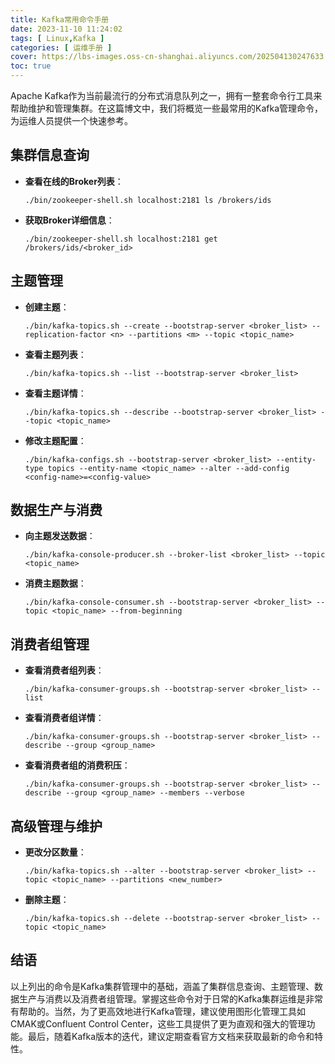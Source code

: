```yaml
---
title: Kafka常用命令手册
date: 2023-11-10 11:24:02
tags: [ Linux,Kafka ]
categories: [ 运维手册 ]
cover: https://lbs-images.oss-cn-shanghai.aliyuncs.com/202504130247633.png
toc: true
---
```


Apache Kafka作为当前最流行的分布式消息队列之一，拥有一整套命令行工具来帮助维护和管理集群。在这篇博文中，我们将概览一些最常用的Kafka管理命令，为运维人员提供一个快速参考。

<!-- more -->

## 集群信息查询

- **查看在线的Broker列表**：

  ```shell
  ./bin/zookeeper-shell.sh localhost:2181 ls /brokers/ids
  ```

- **获取Broker详细信息**：

  ```shell
  ./bin/zookeeper-shell.sh localhost:2181 get /brokers/ids/<broker_id>
  ```

## 主题管理

- **创建主题**：

  ```shell
  ./bin/kafka-topics.sh --create --bootstrap-server <broker_list> --replication-factor <n> --partitions <m> --topic <topic_name>
  ```

- **查看主题列表**：

  ```shell
  ./bin/kafka-topics.sh --list --bootstrap-server <broker_list>
  ```

- **查看主题详情**：

  ```shell
  ./bin/kafka-topics.sh --describe --bootstrap-server <broker_list> --topic <topic_name>
  ```

- **修改主题配置**：

  ```shell
  ./bin/kafka-configs.sh --bootstrap-server <broker_list> --entity-type topics --entity-name <topic_name> --alter --add-config <config-name>=<config-value>
  ```

## 数据生产与消费

- **向主题发送数据**：

  ```shell
  ./bin/kafka-console-producer.sh --broker-list <broker_list> --topic <topic_name>
  ```

- **消费主题数据**：

  ```shell
  ./bin/kafka-console-consumer.sh --bootstrap-server <broker_list> --topic <topic_name> --from-beginning
  ```

## 消费者组管理

- **查看消费者组列表**：

  ```shell
  ./bin/kafka-consumer-groups.sh --bootstrap-server <broker_list> --list
  ```

- **查看消费者组详情**：

  ```shell
  ./bin/kafka-consumer-groups.sh --bootstrap-server <broker_list> --describe --group <group_name>
  ```

- **查看消费者组的消费积压**：

  ```shell
  ./bin/kafka-consumer-groups.sh --bootstrap-server <broker_list> --describe --group <group_name> --members --verbose
  ```

## 高级管理与维护

- **更改分区数量**：

  ```shell
  ./bin/kafka-topics.sh --alter --bootstrap-server <broker_list> --topic <topic_name> --partitions <new_number>
  ```

- **删除主题**：

  ```shell
  ./bin/kafka-topics.sh --delete --bootstrap-server <broker_list> --topic <topic_name>
  ```

## 结语

以上列出的命令是Kafka集群管理中的基础，涵盖了集群信息查询、主题管理、数据生产与消费以及消费者组管理。掌握这些命令对于日常的Kafka集群运维是非常有帮助的。当然，为了更高效地进行Kafka管理，建议使用图形化管理工具如CMAK或Confluent Control Center，这些工具提供了更为直观和强大的管理功能。最后，随着Kafka版本的迭代，建议定期查看官方文档来获取最新的命令和特性。
